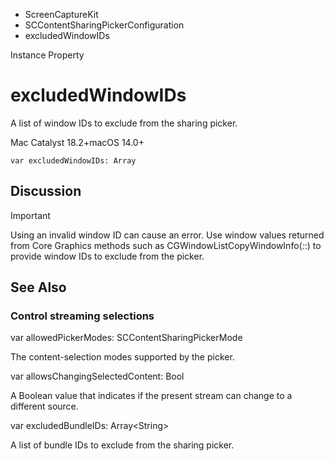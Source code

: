 

- ScreenCaptureKit
- SCContentSharingPickerConfiguration
-  excludedWindowIDs 

Instance Property

# excludedWindowIDs

A list of window IDs to exclude from the sharing picker.

Mac Catalyst 18.2+macOS 14.0+

``` source
var excludedWindowIDs: Array
```

## Discussion

Important

Using an invalid window ID can cause an error. Use window values returned from Core Graphics methods such as CGWindowListCopyWindowInfo(_:_:) to provide window IDs to exclude from the picker.

## See Also

### Control streaming selections

var allowedPickerModes: SCContentSharingPickerMode

The content-selection modes supported by the picker.

var allowsChangingSelectedContent: Bool

A Boolean value that indicates if the present stream can change to a different source.

var excludedBundleIDs: Array&lt;String>

A list of bundle IDs to exclude from the sharing picker.

